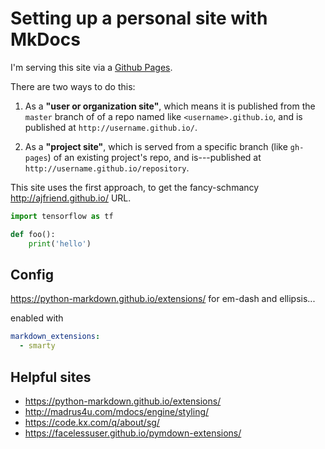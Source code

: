 # Setting up a personal site with MkDocs

I'm serving this site via a [Github Pages](https://pages.github.com/).

There are two ways to do this:

1. As a **"user or organization site"**, which means it is published from
the `master` branch of of a repo named like `<username>.github.io`, and is
published at `http://username.github.io/`.

2. As a **"project site"**, which is served from a specific branch (like `gh-pages`)
of an existing project's repo, and is---published at
`http://username.github.io/repository`.

This site uses the first approach,
to get the fancy-schmancy http://ajfriend.github.io/ URL.

```python
import tensorflow as tf

def foo():
    print('hello')
```


## Config

https://python-markdown.github.io/extensions/ for em-dash and ellipsis...

enabled with

```yml
markdown_extensions:
  - smarty
```

## Helpful sites

- https://python-markdown.github.io/extensions/
- http://madrus4u.com/mdocs/engine/styling/
- https://code.kx.com/q/about/sg/ 
- https://facelessuser.github.io/pymdown-extensions/
